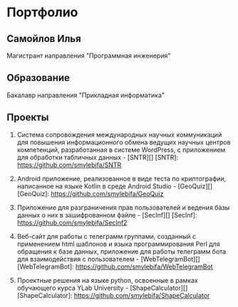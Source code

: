 # Портфолио

## Самойлов Илья

Магистрант направления "Программная инженерия"


## Образование

Бакалавр направления "Прикладная информатика"


## Проекты

1. Система сопровождения международных научных коммуникаций для повышения информационного обмена ведущих научных центров компетенций, разработанная в системе WordPress, с приложением для обработки табличных данных - [SNTR][]
[SNTR]: https://github.com/smylebifa/SNTR

2. Android приложение, реализованное в виде теста по криптографии, написанное на языке Kotlin в среде Android Studio - [GeoQuiz][] [GeoQuiz]: https://github.com/smylebifa/GeoQuiz

3. Приложение для разграничения прав пользователей и ведения базы данных о них в зашифрованном файле - [SecInf][]
[SecInf]: https://github.com/smylebifa/SecInf2

4. Веб-сайт для работы с телеграмм группами, созданный с применением html шаблонов и языка программирования Perl для обращения к базе данных, приложение для работы телеграмм бота для взаимодействия с пользователем - [WebTelegramBot][]
[WebTelegramBot]: https://github.com/smylebifa/WebTelegramBot

5. Проектные решения на языке python, освоенные в рамках обучающего курса YLab University - [ShapeCalculator][]
[ShapeCalculator]: https://github.com/smylebifa/ShapeCalculator